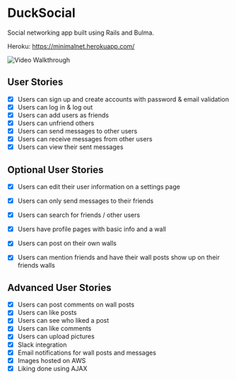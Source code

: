 # DuckSocial

Social networking app built using Rails and Bulma.

Heroku: https://minimalnet.herokuapp.com/

![Video Walkthrough](ducksocial.gif)

## User Stories

- [x] Users can sign up and create accounts with password & email validation
- [x] Users can log in & log out
- [x] Users can add users as friends
- [x] Users can unfriend others
- [x] Users can send messages to other users
- [x] Users can receive messages from other users
- [x] Users can view their sent messages

## Optional User Stories

- [x] Users can edit their user information on a settings page
- [x] Users can only send messages to their friends
- [x] Users can search for friends / other users
- [x] Users have profile pages with basic info and a wall
- [x] Users can post on their own walls
- [x] Users can mention friends and have their wall posts show up on their friends walls


## Advanced User Stories

- [x] Users can post comments on wall posts
- [x] Users can like posts
- [x] Users can see who liked a post
- [x] Users can like comments
- [x] Users can upload pictures
- [x] Slack integration
- [x] Email notifications for wall posts and messages
- [x] Images hosted on AWS
- [x] Liking done using AJAX